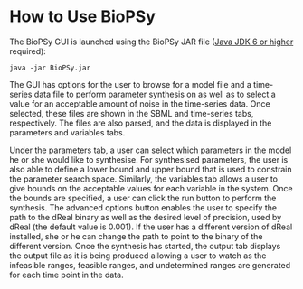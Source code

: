 How to Use BioPSy
=======

The BioPSy GUI is launched using the BioPSy JAR file ([Java JDK 6 or higher](http://www.oracle.com/technetwork/java/javase/downloads/index.html) required):

```
java -jar BioPSy.jar
```

The GUI has options for the user to browse for a model file and a time-series data file to perform parameter synthesis on as well as to select a value for an acceptable amount of noise in the time-series data.  Once selected, these files are shown in the SBML and time-series tabs, respectively.  The files are also parsed, and the data is displayed in the parameters and variables tabs.

Under the parameters tab, a user can select which parameters in the model he or she would like to synthesise.  For synthesised parameters, the user is also able to define a lower bound and upper bound that is used to constrain the parameter search space.  Similarly, the variables tab allows a user to give bounds on the acceptable values for each variable in the system.  Once the bounds are specified, a user can click the run button to perform the synthesis.  The advanced options button enables the user to specify the path to the dReal binary as well as the desired level of precision, used by dReal (the default value is 0.001).  If the user has a different version of dReal installed, she or he can change the path to point to the binary of the different version.  Once the synthesis has started, the output tab displays the output file as it is being produced allowing a user to watch as the infeasible ranges, feasible ranges, and undetermined ranges are generated for each time point in the data.
